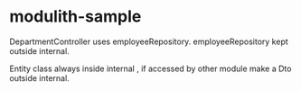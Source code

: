 # modulith-sample


DepartmentController uses employeeRepository.
employeeRepository kept outside internal.

Entity class always inside internal , 
    if accessed by other module
        make a Dto outside internal.
